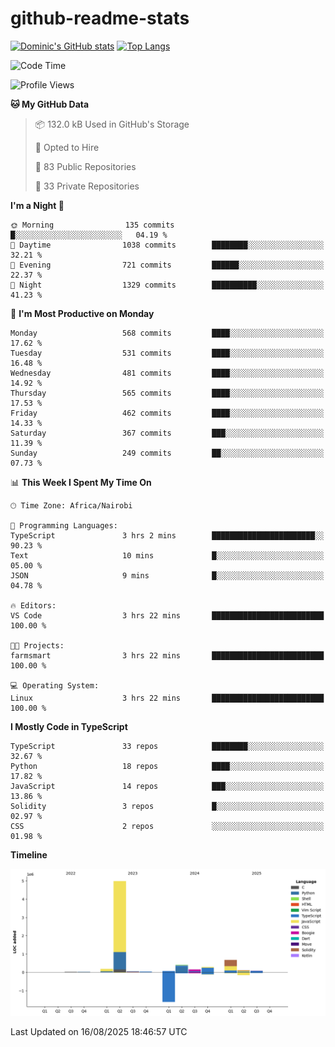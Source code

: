 # github-readme-stats
[![Dominic's GitHub stats](https://github-readme-stats.vercel.app/api?username=Domengo&show_icons=true)](https://github.com/anuraghazra/github-readme-stats)
[![Top Langs](https://github-readme-stats.vercel.app/api/top-langs/?username=Domengo&show_icons=true)](https://github.com/Domengo/github-readme-stats)

<!--START_SECTION:waka-->
![Code Time](http://img.shields.io/badge/Code%20Time-1%2C147%20hrs%2018%20mins-blue)

![Profile Views](http://img.shields.io/badge/Profile%20Views-0-blue)

**🐱 My GitHub Data** 

> 📦 132.0 kB Used in GitHub's Storage 
 > 
> 💼 Opted to Hire
 > 
> 📜 83 Public Repositories 
 > 
> 🔑 33 Private Repositories 
 > 
**I'm a Night 🦉** 

```text
🌞 Morning                135 commits         █░░░░░░░░░░░░░░░░░░░░░░░░   04.19 % 
🌆 Daytime                1038 commits        ████████░░░░░░░░░░░░░░░░░   32.21 % 
🌃 Evening                721 commits         ██████░░░░░░░░░░░░░░░░░░░   22.37 % 
🌙 Night                  1329 commits        ██████████░░░░░░░░░░░░░░░   41.23 % 
```
📅 **I'm Most Productive on Monday** 

```text
Monday                   568 commits         ████░░░░░░░░░░░░░░░░░░░░░   17.62 % 
Tuesday                  531 commits         ████░░░░░░░░░░░░░░░░░░░░░   16.48 % 
Wednesday                481 commits         ████░░░░░░░░░░░░░░░░░░░░░   14.92 % 
Thursday                 565 commits         ████░░░░░░░░░░░░░░░░░░░░░   17.53 % 
Friday                   462 commits         ████░░░░░░░░░░░░░░░░░░░░░   14.33 % 
Saturday                 367 commits         ███░░░░░░░░░░░░░░░░░░░░░░   11.39 % 
Sunday                   249 commits         ██░░░░░░░░░░░░░░░░░░░░░░░   07.73 % 
```


📊 **This Week I Spent My Time On** 

```text
🕑︎ Time Zone: Africa/Nairobi

💬 Programming Languages: 
TypeScript               3 hrs 2 mins        ███████████████████████░░   90.23 % 
Text                     10 mins             █░░░░░░░░░░░░░░░░░░░░░░░░   05.00 % 
JSON                     9 mins              █░░░░░░░░░░░░░░░░░░░░░░░░   04.78 % 

🔥 Editors: 
VS Code                  3 hrs 22 mins       █████████████████████████   100.00 % 

🐱‍💻 Projects: 
farmsmart                3 hrs 22 mins       █████████████████████████   100.00 % 

💻 Operating System: 
Linux                    3 hrs 22 mins       █████████████████████████   100.00 % 
```

**I Mostly Code in TypeScript** 

```text
TypeScript               33 repos            ████████░░░░░░░░░░░░░░░░░   32.67 % 
Python                   18 repos            ████░░░░░░░░░░░░░░░░░░░░░   17.82 % 
JavaScript               14 repos            ███░░░░░░░░░░░░░░░░░░░░░░   13.86 % 
Solidity                 3 repos             █░░░░░░░░░░░░░░░░░░░░░░░░   02.97 % 
CSS                      2 repos             ░░░░░░░░░░░░░░░░░░░░░░░░░   01.98 % 
```



**Timeline**

![Lines of Code chart](https://raw.githubusercontent.com/Domengo/Domengo/main/assets/bar_graph.png)


 Last Updated on 16/08/2025 18:46:57 UTC
<!--END_SECTION:waka-->


